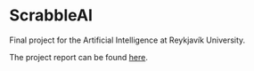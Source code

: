 # ScrabbleAI
Final project for the Artificial Intelligence at Reykjavík University.

The project report can be found [here](https://github.com/sindrikaldal/ScrabbleAI/blob/master/report.pdf).

